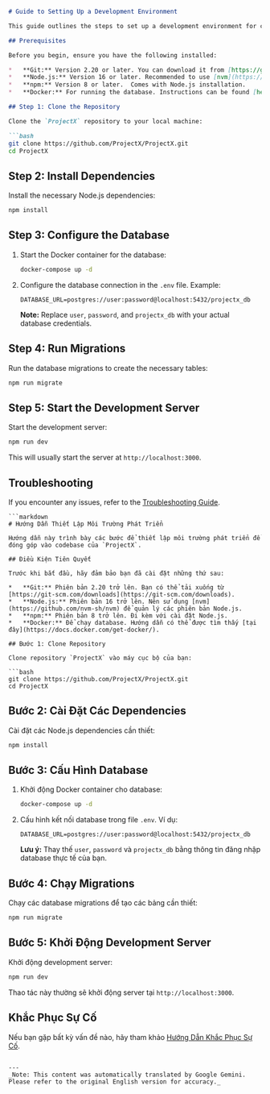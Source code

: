 ```markdown
# Guide to Setting Up a Development Environment

This guide outlines the steps to set up a development environment for contributing to the `ProjectX` codebase.

## Prerequisites

Before you begin, ensure you have the following installed:

*   **Git:** Version 2.20 or later. You can download it from [https://git-scm.com/downloads](https://git-scm.com/downloads).
*   **Node.js:** Version 16 or later. Recommended to use [nvm](https://github.com/nvm-sh/nvm) for managing Node.js versions.
*   **npm:** Version 8 or later.  Comes with Node.js installation.
*   **Docker:** For running the database. Instructions can be found [here](https://docs.docker.com/get-docker/).

## Step 1: Clone the Repository

Clone the `ProjectX` repository to your local machine:

```bash
git clone https://github.com/ProjectX/ProjectX.git
cd ProjectX
```

## Step 2: Install Dependencies

Install the necessary Node.js dependencies:

```bash
npm install
```

## Step 3: Configure the Database

1.  Start the Docker container for the database:

    ```bash
    docker-compose up -d
    ```

2.  Configure the database connection in the `.env` file. Example:

    ```
    DATABASE_URL=postgres://user:password@localhost:5432/projectx_db
    ```

    **Note:** Replace `user`, `password`, and `projectx_db` with your actual database credentials.

## Step 4: Run Migrations

Run the database migrations to create the necessary tables:

```bash
npm run migrate
```

## Step 5: Start the Development Server

Start the development server:

```bash
npm run dev
```

This will usually start the server at `http://localhost:3000`.

## Troubleshooting

If you encounter any issues, refer to the [Troubleshooting Guide](TROUBLESHOOTING.md).
```
```markdown
# Hướng Dẫn Thiết Lập Môi Trường Phát Triển

Hướng dẫn này trình bày các bước để thiết lập môi trường phát triển để đóng góp vào codebase của `ProjectX`.

## Điều Kiện Tiên Quyết

Trước khi bắt đầu, hãy đảm bảo bạn đã cài đặt những thứ sau:

*   **Git:** Phiên bản 2.20 trở lên. Bạn có thể tải xuống từ [https://git-scm.com/downloads](https://git-scm.com/downloads).
*   **Node.js:** Phiên bản 16 trở lên. Nên sử dụng [nvm](https://github.com/nvm-sh/nvm) để quản lý các phiên bản Node.js.
*   **npm:** Phiên bản 8 trở lên. Đi kèm với cài đặt Node.js.
*   **Docker:** Để chạy database. Hướng dẫn có thể được tìm thấy [tại đây](https://docs.docker.com/get-docker/).

## Bước 1: Clone Repository

Clone repository `ProjectX` vào máy cục bộ của bạn:

```bash
git clone https://github.com/ProjectX/ProjectX.git
cd ProjectX
```

## Bước 2: Cài Đặt Các Dependencies

Cài đặt các Node.js dependencies cần thiết:

```bash
npm install
```

## Bước 3: Cấu Hình Database

1.  Khởi động Docker container cho database:

    ```bash
    docker-compose up -d
    ```

2.  Cấu hình kết nối database trong file `.env`. Ví dụ:

    ```
    DATABASE_URL=postgres://user:password@localhost:5432/projectx_db
    ```

    **Lưu ý:** Thay thế `user`, `password` và `projectx_db` bằng thông tin đăng nhập database thực tế của bạn.

## Bước 4: Chạy Migrations

Chạy các database migrations để tạo các bảng cần thiết:

```bash
npm run migrate
```

## Bước 5: Khởi Động Development Server

Khởi động development server:

```bash
npm run dev
```

Thao tác này thường sẽ khởi động server tại `http://localhost:3000`.

## Khắc Phục Sự Cố

Nếu bạn gặp bất kỳ vấn đề nào, hãy tham khảo [Hướng Dẫn Khắc Phục Sự Cố](TROUBLESHOOTING.md).
```

---
_Note: This content was automatically translated by Google Gemini. Please refer to the original English version for accuracy._